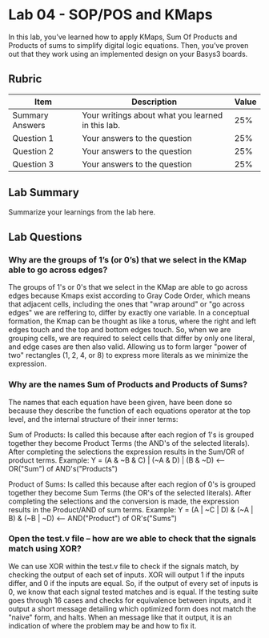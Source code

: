 # Lab 04 - SOP/POS and KMaps

In this lab, you’ve learned how to apply KMaps, Sum Of Products and Products of
sums to simplify digital logic equations. Then, you’ve proven out that they work
using an implemented design on your Basys3 boards.

## Rubric

| Item | Description | Value |
| ---- | ----------- | ----- |
| Summary Answers | Your writings about what you learned in this lab. | 25% |
| Question 1 | Your answers to the question | 25% |
| Question 2 | Your answers to the question | 25% |
| Question 3 | Your answers to the question | 25% |

## Lab Summary

Summarize your learnings from the lab here.

## Lab Questions

### Why are the groups of 1’s (or 0’s) that we select in the KMap able to go across edges?

The groups of 1's or 0's that we select in the KMap are able to go across edges because Kmaps exist according to Gray Code Order, which means that adjacent cells, including the ones that "wrap around" or "go across edges" we are reffering to, differ by exactly one variable. In a conceptual formation, the Kmap can be thought as like a torus, where the right and left edges touch and the top and bottom edges touch.
So, when we are grouping cells, we are required to select cells that differ by only one literal, and edge cases are then also valid. Allowing us to form larger "power of two" rectangles (1, 2, 4, or 8) to express more literals as we minimize the expression.


### Why are the names Sum of Products and Products of Sums?

The names that each equation have been given, have been done so because they describe the function of each equations operator at the top level, and the internal structure of their inner terms:

Sum of Products: Is called this because after each region of 1's is grouped together they become Product Terms (the AND's of the selected literals). After completing the selections the expression results in the Sum/OR of product terms.
Example: Y = (A & ~B & C) | (~A & D) | (B & ~D)  <-- OR("Sum") of AND's("Products")

Product of Sums: Is called this because after each region of 0's is grouped together they become Sum Terms (the OR's of the selected literals). After completing the selections and the conversion is made, the expression results in the Product/AND of sum terms.
Example: Y = (A | ~C | D) & (~A | B) & (~B | ~D)  <-- AND("Product") of OR's("Sums")


### Open the test.v file – how are we able to check that the signals match using XOR?

We can use XOR within the test.v file to check if the signals match, by checking the output of each set of inputs. XOR will output 1 if the inputs differ, and 0 if the inputs are equal. So, if the output of every set of inputs is 0, we know that each signal tested matches and is equal. 
If the testing suite goes through 16 cases and checks for equivalence between inputs, and it output a short message detailing which optimized form does not match the "naive" form, and halts. When an message like that it output, it is an indication of where the problem may be and how to fix it.



